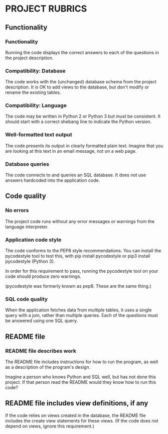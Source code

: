 # PROJECT RUBRICS

## Functionality

### Functionality

Running the code displays the correct answers to each of the questions in the project description.

### Compatibility: Database

The code works with the (unchanged) database schema from the project description.
It is OK to add views to the database, but don't modify or rename the existing tables.

### Compatibility: Language

The code may be written in Python 2 or Python 3 but must be consistent. It should start with a correct shebang line to indicate the Python version.

### Well-formatted text output

The code presents its output in clearly formatted plain text. Imagine that you are looking at this text in an email message, not on a web page.

### Database queries

The code connects to and queries an SQL database. It does not use answers hardcoded into the application code.

## Code quality


### No errors

The project code runs without any error messages or warnings from the language interpreter.

### Application code style

The code conforms to the PEP8 style recommendations.
You can install the pycodestyle tool to test this, with pip install pycodestyle or pip3 install pycodestyle (Python 3).

In order for this requirement to pass, running the pycodestyle tool on your code should produce zero warnings.

(pycodestyle was formerly known as pep8. These are the same thing.)

### SQL code quality

When the application fetches data from multiple tables, it uses a single query with a join, rather than multiple queries. Each of the questions must be answered using one SQL query.

## README file

### README file describes work

The README file includes instructions for how to run the program, as well as a description of the program's design.

Imagine a person who knows Python and SQL well, but has not done this project. If that person read the README would they know how to run this code?

## README file includes view definitions, if any

If the code relies on views created in the database, the README file includes the create view statements for these views.
(If the code does not depend on views, ignore this requirement.)
